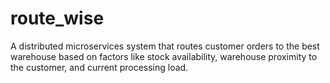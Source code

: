 # route_wise
A distributed microservices system that routes customer orders to the best warehouse based on factors like stock availability, warehouse proximity to the customer, and current processing load.
